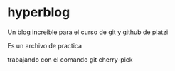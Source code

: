 # hyperblog
Un blog increible para el curso de git y github de platzi

Es un archivo de practica

trabajando con el comando git cherry-pick
